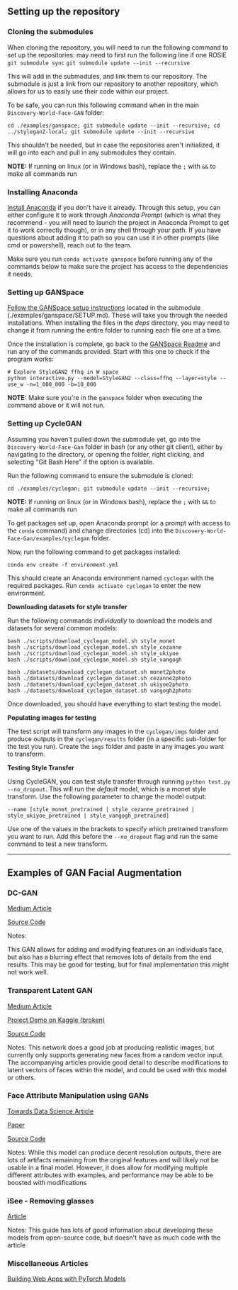 ## Setting up the repository

### Cloning the submodules

When cloning the repository, you will need to run the following command to set up the repositories:
may need to first run the following line if one ROSIE `git submodule sync`
`git submodule update --init --recursive`

This will add in the submodules, and link them to our repository. The submodule is just a link from our repository to another repository, which allows for us to easily use their code within our project. 

To be safe, you can run this following command when in the main `Discovery-World-Face-GAN` folder:

`cd ./examples/ganspace; git submodule update --init --recursive; cd ../stylegan2-local; git submodule update --init --recursive`

This shouldn't be needed, but in case the repositories aren't initialized, it will go into each and pull in any submodules they contain. 

**NOTE:** If running on linux (or in Windows bash), replace the `;` with `&&` to make all commands run

### Installing Anaconda 

[Install Anaconda](https://www.anaconda.com/products/individual) if you don't have it already. Through this setup, you can either configure it to work through *Anaconda Prompt* (which is what they recommend - you will need to launch the project in Anaconda Prompt to get it to work correctly though), or in any shell through your path. If you have questions about adding it to path so you can use it in other prompts (like cmd or powershell), reach out to the team.

Make sure you run `conda activate ganspace` before running any of the commands below to make sure the project has access to the dependencies it needs.

### Setting up GANSpace

[Follow the GANSpace setup instructions](https://github.com/NathanDuPont/ganspace/blob/65b0c4c7a4bbdcb5fedebb7c033dab59e27d61c0/SETUP.md) located in the submodule (./examples/ganspace/SETUP.md). These will take you through the needed installations. When installing the files in the *deps* directory, you may need to change it from running the entire folder to running each file one at a time.

Once the installation is complete, go back to the [GANSpace Readme](https://github.com/NathanDuPont/ganspace/blob/65b0c4c7a4bbdcb5fedebb7c033dab59e27d61c0/README.md) and run any of the commands provided. Start with this one to check if the program works:

```
# Explore StyleGAN2 ffhq in W space
python interactive.py --model=StyleGAN2 --class=ffhq --layer=style --use_w -n=1_000_000 -b=10_000
```

**NOTE:** Make sure you're in the `ganspace` folder when executing the command above or it will not run.


### Setting up CycleGAN

Assuming you haven't pulled down the submodule yet, go into the `Discovery-World-Face-Gan` folder in bash (or any other git client), either by navigating to the directory, or opening the folder, right clicking, and selecting "Git Bash Here" if the option is available.

Run the following command to ensure the submodule is cloned:

`cd ./examples/cyclegan; git submodule update --init --recursive;`

**NOTE:** If running on linux (or in Windows bash), replace the `;` with `&&` to make all commands run

To get packages set up, open Anaconda prompt (or a prompt with access to the `conda` command) and change directories (cd) into the `Discovery-World-Face-Gan/examples/cyclegan` folder.

Now, run the following command to get packages installed:

`conda env create -f environment.yml`

This should create an Anaconda environment named `cyclegan` with the required packages. Run `conda activate cyclegan` to enter the new environment.

**Downloading datasets for style transfer**

Run the following commands *individually* to download the models and datasets for several common models:

```
bash ./scripts/download_cyclegan_model.sh style_monet
bash ./scripts/download_cyclegan_model.sh style_cezanne
bash ./scripts/download_cyclegan_model.sh style_ukiyoe
bash ./scripts/download_cyclegan_model.sh style_vangogh

bash ./datasets/download_cyclegan_dataset.sh monet2photo
bash ./datasets/download_cyclegan_dataset.sh cezanne2photo
bash ./datasets/download_cyclegan_dataset.sh ukiyoe2photo
bash ./datasets/download_cyclegan_dataset.sh vangogh2photo
```

Once downloaded, you should have everything to start testing the model.

**Populating images for testing**

The test script will transform any images in the `cyclegan/imgs` folder and produce outputs in the `cyclegan/results` folder (in a specific sub-folder for the test you run). Create the `imgs` folder and paste in any images you want to transform.

**Testing Style Transfer**

Using CycleGAN, you can test style transfer through running `python test.py --no_dropout`. This will run the *default* model, which is a monet style transform. Use the following parameter to change the model output:

`--name [style_monet_pretrained | style_cezanne_pretrained | style_ukiyoe_pretrained | style_vangogh_pretrained]`

Use one of the values in the brackets to specify which pretrained transform you want to run. Add this before the `--no_dropout` flag and run the same command to test a new transform.

---

## Examples of GAN Facial Augmentation


### DC-GAN

[Medium Article](https://medium.com/using-deep-learning-dc-gan-to-add-featured-effect/recently-i-started-the-creative-applications-of-deep-learning-with-googles-tensorflow-of-parag-k-14453b215d2b)

[Source Code](https://github.com/Kjeanclaude/CADL-I-FinalPoject)

Notes: 

This GAN allows for adding and modifying features on an individuals face, but also has a blurring effect that removes lots of details from the end results. This may be good for testing, but for final implementation this might not work well.

### Transparent Latent GAN

[Medium Article](https://medium.com/p/d170b1b59255)

[Project Demo on Kaggle (broken)](https://www.kaggle.com/summitkwan/tl-gan-demo)

[Source Code](https://github.com/SummitKwan/transparent_latent_gan)

Notes: 
This network does a good job at producing realistic images, but currently only supports generating new faces from a random vector input. The accompanying articles provide good detail to describe modifications to latent vectors of faces within the model, and could be used with this model or others.

### Face Attribute Manipulation using GANs

[Towards Data Science Article](https://towardsdatascience.com/face-attribute-manipulation-using-gans-9fae92e9f1c3)

[Paper](https://arxiv.org/pdf/1612.05363.pdf)

[Source Code](https://github.com/MingtaoGuo/Learning-Residual-Images-for-Face-Attribute-Manipulation)


Notes: While this model can produce decent resolution outputs, there are lots of artifacts remaining from the original features and will likely not be usable in a final model. However, it does allow for modifying multiple different attributes with examples, and performance may be able to be boosted with modifications


### iSee - Removing glasses

[Article](https://blog.insightdatascience.com/isee-removing-eyeglasses-from-faces-using-deep-learning-d4e7d935376f#.v3iw0prqo)

Notes: This guide has lots of good information about developing these models from open-source code, but doesn't have as much code with the article

### Miscellaneous Articles
 
[Building Web Apps with PyTorch Models](https://medium.com/plotly/building-apps-for-editing-face-gans-with-dash-and-pytorch-hub-1e7026c0bc9a)
